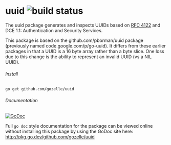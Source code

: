 # uuid ![build status](https://travis-ci.org/google/uuid.svg?branch=master)
The uuid package generates and inspects UUIDs based on
[RFC 4122](http://tools.ietf.org/html/rfc4122)
and DCE 1.1: Authentication and Security Services. 

This package is based on the github.com/pborman/uuid package (previously named
code.google.com/p/go-uuid).  It differs from these earlier packages in that
a UUID is a 16 byte array rather than a byte slice.  One loss due to this
change is the ability to represent an invalid UUID (vs a NIL UUID).

###### Install
`go get github.com/gozelle/uuid`

###### Documentation 
[![GoDoc](https://godoc.org/github.com/gozelle/uuid?status.svg)](http://godoc.org/github.com/gozelle/uuid)

Full `go doc` style documentation for the package can be viewed online without
installing this package by using the GoDoc site here: 
http://pkg.go.dev/github.com/gozelle/uuid

